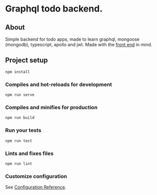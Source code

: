 # Graphql todo backend.

## About

Simple backend for todo apps, made to learn graphql, mongoose (mongodb), typescript, apollo and jwt. Made with the [front end](https://github.com/Thief3/vue-todo) in mind.

## Project setup
```
npm install
```

### Compiles and hot-reloads for development
```
npm run serve
```

### Compiles and minifies for production
```
npm run build
```

### Run your tests
```
npm run test
```

### Lints and fixes files
```
npm run lint
```

### Customize configuration
See [Configuration Reference](https://cli.vuejs.org/config/).
